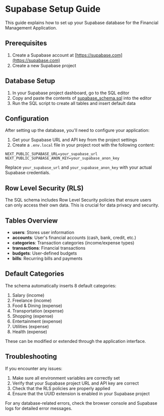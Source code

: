 # Supabase Setup Guide

This guide explains how to set up your Supabase database for the Financial Management Application.

## Prerequisites

1. Create a Supabase account at [https://supabase.com](https://supabase.com)
2. Create a new Supabase project

## Database Setup

1. In your Supabase project dashboard, go to the SQL editor
2. Copy and paste the contents of [supabase_schema.sql](supabase_schema.sql) into the editor
3. Run the SQL script to create all tables and insert default data

## Configuration

After setting up the database, you'll need to configure your application:

1. Get your Supabase URL and API key from the project settings
2. Create a `.env.local` file in your project root with the following content:

```
NEXT_PUBLIC_SUPABASE_URL=your_supabase_url
NEXT_PUBLIC_SUPABASE_ANON_KEY=your_supabase_anon_key
```

Replace `your_supabase_url` and `your_supabase_anon_key` with your actual Supabase credentials.

## Row Level Security (RLS)

The SQL schema includes Row Level Security policies that ensure users can only access their own data. This is crucial for data privacy and security.

## Tables Overview

- **users**: Stores user information
- **accounts**: User's financial accounts (cash, bank, credit, etc.)
- **categories**: Transaction categories (income/expense types)
- **transactions**: Financial transactions
- **budgets**: User-defined budgets
- **bills**: Recurring bills and payments

## Default Categories

The schema automatically inserts 8 default categories:
1. Salary (income)
2. Freelance (income)
3. Food & Dining (expense)
4. Transportation (expense)
5. Shopping (expense)
6. Entertainment (expense)
7. Utilities (expense)
8. Health (expense)

These can be modified or extended through the application interface.

## Troubleshooting

If you encounter any issues:

1. Make sure all environment variables are correctly set
2. Verify that your Supabase project URL and API key are correct
3. Check that the RLS policies are properly applied
4. Ensure that the UUID extension is enabled in your Supabase project

For any database-related errors, check the browser console and Supabase logs for detailed error messages.